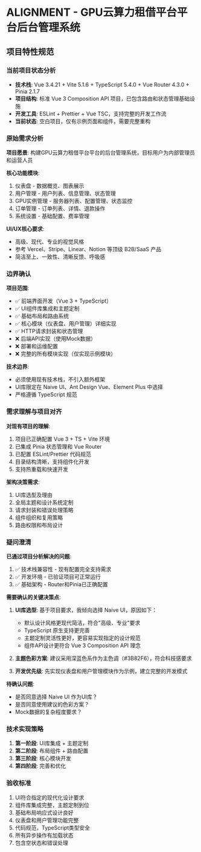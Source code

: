 # ALIGNMENT - GPU云算力租借平台平台后台管理系统

## 项目特性规范

### 当前项目状态分析

- **技术栈**: Vue 3.4.21 + Vite 5.1.6 + TypeScript 5.4.0 + Vue Router 4.3.0 + Pinia 2.1.7
- **项目结构**: 标准 Vue 3 Composition API 项目，已包含路由和状态管理基础设施
- **开发工具**: ESLint + Prettier + Vue TSC，支持完整的开发工作流
- **当前状态**: 空白项目，仅有示例页面和组件，需要完整重构

### 原始需求分析

**项目愿景**: 构建GPU云算力租借平台平台的后台管理系统，目标用户为内部管理员和运营人员

**核心功能模块**:

1. 仪表盘 - 数据概览、图表展示
2. 用户管理 - 用户列表、信息管理、状态管理
3. GPU实例管理 - 服务器列表、配置管理、状态监控
4. 订单管理 - 订单列表、详情、退款操作
5. 系统设置 - 基础配置、费率管理

**UI/UX核心要求**:

- 高级、现代、专业的视觉风格
- 参考 Vercel、Stripe、Linear、Notion 等顶级 B2B/SaaS 产品
- 简洁至上、一致性、清晰反馈、呼吸感

### 边界确认

**项目范围**:

- ✅ 前端界面开发（Vue 3 + TypeScript）
- ✅ UI组件库集成和主题定制
- ✅ 基础布局和路由系统
- ✅ 核心模块（仪表盘、用户管理）详细实现
- ✅ HTTP请求封装和状态管理
- ❌ 后端API实现（使用Mock数据）
- ❌ 部署和运维配置
- ❌ 完整的所有模块实现（仅实现示例模块）

**技术边界**:

- 必须使用现有技术栈，不引入额外框架
- UI库限定在 Naive UI、Ant Design Vue、Element Plus 中选择
- 严格遵循 TypeScript 规范

### 需求理解与项目对齐

**对现有项目的理解**:

1. 项目已正确配置 Vue 3 + TS + Vite 环境
2. 已集成 Pinia 状态管理和 Vue Router
3. 已配置 ESLint/Prettier 代码规范
4. 目录结构清晰，支持组件化开发
5. 支持热重载和快速开发

**架构决策需求**:

1. UI库选型及理由
2. 全局主题和设计系统定制
3. 请求封装和错误处理策略
4. 组件组织和复用策略
5. 路由权限和布局设计

### 疑问澄清

**已通过项目分析解决的问题**:

1. ✅ 技术栈兼容性 - 现有配置完全支持需求
2. ✅ 开发环境 - 已验证项目可正常运行
3. ✅ 基础架构 - Router和Pinia已正确配置

**需要确认的关键决策点**:

1. **UI库选型**: 基于项目要求，我倾向选择 Naive UI，原因如下：
   - 默认设计风格更现代简洁，符合"高级、专业"要求
   - TypeScript 原生支持更完善
   - 主题定制灵活性更好，更容易实现指定的设计规范
   - 组件API设计更符合 Vue 3 Composition API 理念

2. **主题色彩方案**: 建议采用深蓝色系作为主色调（#3B82F6），符合科技感要求

3. **开发优先级**: 先实现仪表盘和用户管理模块作为示例，建立完整的开发模式

**待确认问题**:

- 是否同意选择 Naive UI 作为UI库？
- 是否同意使用建议的色彩方案？
- Mock数据的复杂程度要求？

### 技术实现策略

1. **第一阶段**: UI库集成 + 主题定制
2. **第二阶段**: 布局组件 + 路由配置
3. **第三阶段**: 核心模块开发
4. **第四阶段**: 完善和优化

### 验收标准

1. UI符合指定的现代化设计要求
2. 组件库集成完整，主题定制到位
3. 基础布局响应式设计良好
4. 仪表盘和用户管理功能完整
5. 代码规范，TypeScript类型安全
6. 所有异步操作有加载状态
7. 包含空状态和错误处理
